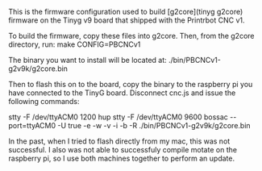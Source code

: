 This is the firmware configuration used to build [g2core](tinyg g2core) firmware on the Tinyg v9 board that shipped with the Printrbot CNC v1.

To build the firmware, copy these files into g2core. Then, from the g2core directory, run:
make CONFIG=PBCNCv1

The binary you want to install will be located at: ./bin/PBCNCv1-g2v9k/g2core.bin

Then to flash this on to the board, copy the binary to the raspberry pi you have connected to the TinyG board. Disconnect cnc.js and issue the following commands:

stty -F /dev/ttyACM0 1200 hup
stty -F /dev/ttyACM0 9600
bossac  --port=ttyACM0  -U true -e -w -v -i -b -R ./bin/PBCNCv1-g2v9k/g2core.bin

In the past, when I tried to flash directly from my mac, this was not successful. I also was not able to successfuly compile motate on the raspberry pi, so I use both machines together to perform an update. 
